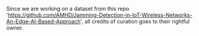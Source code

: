 Since we are working on a dataset from this repo 'https://github.com/AMHD/Jamming-Detection-in-IoT-Wireless-Networks-An-Edge-AI-Based-Approach', all credits of curation goes to their rightful owner. 
